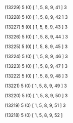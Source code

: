 (13229) 5 (0) [ 1, 5, 8, 9, 41 ] 3 


(13228) 5 (0) [ 1, 5, 8, 9, 42 ] 3 


(13227) 5 (0) [ 1, 5, 8, 9, 43 ] 3 


(13226) 5 (0) [ 1, 5, 8, 9, 44 ] 3 


(13225) 5 (0) [ 1, 5, 8, 9, 45 ] 3 


(13224) 5 (0) [ 1, 5, 8, 9, 46 ] 3 


(13223) 5 (0) [ 1, 5, 8, 9, 47 ] 3 


(13222) 5 (0) [ 1, 5, 8, 9, 48 ] 3 


(13221) 5 (0) [ 1, 5, 8, 9, 49 ] 3 


(13220) 5 (0) [ 1, 5, 8, 9, 50 ] 3 


(13219) 5 (0) [ 1, 5, 8, 9, 51 ] 3 


(13218) 5 (0) [ 1, 5, 8, 9, 52 ]  

